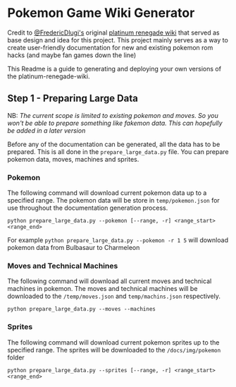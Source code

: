 # Pokemon Game Wiki Generator

Credit to [@FredericDlugi's](https://github.com/FredericDlugi) original [platinum renegade wiki](https://github.com/FredericDlugi/platinum-renegade-wiki) that served as base design and idea for this project. This project mainly serves as a way to create user-friendly documentation for new and existing pokemon rom hacks (and maybe fan games down the line)

This Readme is a guide to generating and deploying your own versions of the platinum-renegade-wiki.

## Step 1 - Preparing Large Data
NB: _The current scope is limited to existing pokemon and moves. So you won't be able to prepare something like fakemon data. This can hopefully be added in a later version_

Before any of the documentation can be generated, all the data has to be prepared. This is all done in the `prepare_large_data.py` file. You can prepare pokemon data, moves, machines and sprites.

### Pokemon
The following command will download current pokemon data up to a specified range. The pokemon data will be store in `temp/pokemon.json` for use throughout the documentation generation process.
```
python prepare_large_data.py --pokemon [--range, -r] <range_start> <range_end>
```
For example `python prepare_large_data.py --pokemon -r 1 5` will download pokemon data from Bulbasaur to Charmeleon

### Moves and Technical Machines
The following command will download all current moves and technical machines in pokemon. The moves and technical machines will be downloaded to the `/temp/moves.json` and `temp/machins.json` respectively.
```
python prepare_large_data.py --moves --machines
```

### Sprites
The following command will download current pokemon sprites up to the specified range. The sprites will be downloaded to the `/docs/img/pokemon` folder
```
python prepare_large_data.py --sprites [--range, -r] <range_start> <range_end>
```
